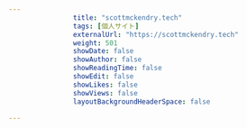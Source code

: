 ---
                title: "scottmckendry.tech"
                tags: [個人サイト]
                externalUrl: "https://scottmckendry.tech"
                weight: 501
                showDate: false
                showAuthor: false
                showReadingTime: false
                showEdit: false
                showLikes: false
                showViews: false
                layoutBackgroundHeaderSpace: false
                ---

